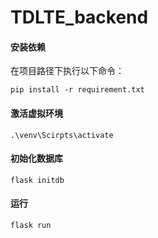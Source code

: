 # TDLTE_backend
#### 安装依赖
在项目路径下执行以下命令：
```
pip install -r requirement.txt
```
#### 激活虚拟环境
```
.\venv\Scirpts\activate
```
#### 初始化数据库
```
flask initdb
```
#### 运行
```
flask run
```
